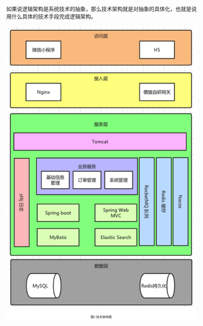 如果说逻辑架构是系统技术的抽象，那么技术架构就是对抽象的具体化，也就是说用什么具体的技术手段完成逻辑架构。

![image-20210317220614956](3.%E6%8A%80%E6%9C%AF%E6%9E%B6%E6%9E%84%E5%9B%BE/image-20210317220614956.png)